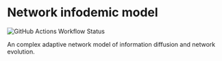 # Network infodemic model
![GitHub Actions Workflow Status](https://img.shields.io/github/actions/workflow/status/garland-culbreth/network-infodemic-model/pytest.yml?branch=main&style=flat-square&logo=github&label=tests&color=%232da44e&link=https%3A%2F%2Fgithub.com%2Fgarland-culbreth%2Fnetwork-infodemic-model%2Factions%2Fworkflows%2Fpytest.yml)

An complex adaptive network model of information diffusion and network evolution.

